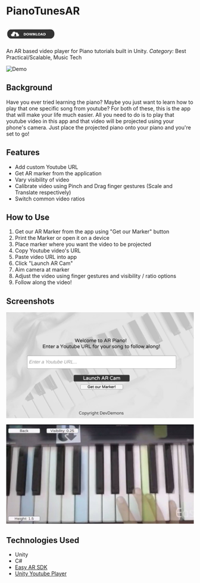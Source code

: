 # PianoTunesAR

## <a href="https://github.com/hamzafarooq009/PianoTunesAR/releases/tag/APK"><img src="./Multimedia/download.png" height="30"></a>

An AR based video player for Piano tutorials built in Unity.
*Category:* Best Practical/Scalable, Music Tech

![Demo](/Multimedia/Demo.gif)

## Background

Have you ever tried learning the piano? Maybe you just want to learn how to play that one specific song from youtube? For both of these, this is the app that will make your life much easier. All you need to do is to play that youtube video in this app and that video will be projected using your phone's camera. Just place the projected piano onto your piano and you're set to go!

## Features

- Add custom Youtube URL
- Get AR marker from the application
- Vary visibility of video
- Calibrate video using Pinch and Drag finger gestures (Scale and Translate respectively)
- Switch common video ratios

## How to Use

1. Get our AR Marker from the app using "Get our Marker" button
2. Print the Marker or open it on a device
3. Place marker where you want the video to be projected
4. Copy Youtube video's URL
5. Paste video URL into app
6. Click "Launch AR Cam"
7. Aim camera at marker
8. Adjust the video using finger gestures and visibility / ratio options
9. Follow along the video!

## Screenshots

![Main menu](/Multimedia/MainMenu.jpg)

![Play](/Multimedia/Play.jpg)

## Technologies Used

- Unity
- C#
- [Easy AR SDK](https://www.easyar.com/)
- [Unity Youtube Player](https://github.com/iBicha/UnityYoutubePlayer)
